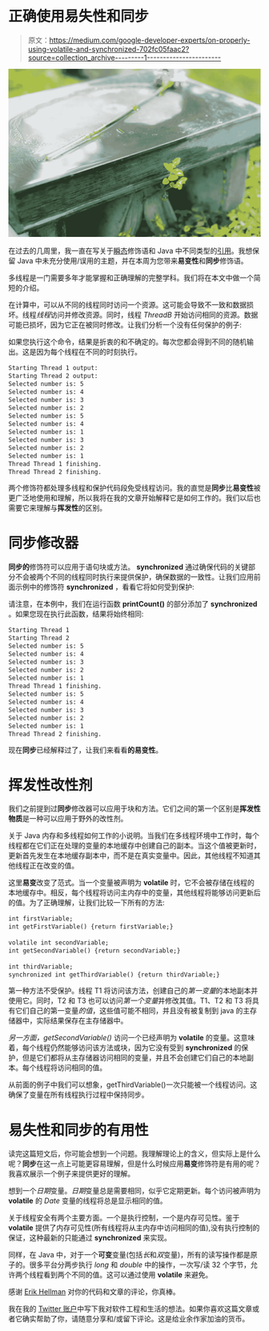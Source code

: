 # 正确使用易失性和同步

> 原文：<https://medium.com/google-developer-experts/on-properly-using-volatile-and-synchronized-702fc05faac2?source=collection_archive---------1----------------------->

![](img/3622908b4f0bb37a396678231f9b92df.png)

在过去的几周里，我一直在写关于[瞬态](/google-developer-experts/diving-deeper-into-the-java-transient-modifier-3b16eff68f42#.tes59mm9a)修饰语和 Java 中不同类型的[引用](/google-developer-experts/finally-understanding-how-references-work-in-android-and-java-26a0d9c92f83#.ixg2oyvhj)。我想保留 Java 中未充分使用/误用的主题，并在本周为您带来**易变性**和**同步**修饰语。

多线程是一门需要多年才能掌握和正确理解的完整学科。我们将在本文中做一个简短的介绍。

在计算中，可以从不同的线程同时访问一个资源。这可能会导致不一致和数据损坏。线程*线程*访问并修改资源。同时，线程 *ThreadB* 开始访问相同的资源。数据可能已损坏，因为它正在被同时修改。让我们分析一个没有任何保护的例子:

如果您执行这个命令，结果是折衷的和不确定的。每次您都会得到不同的随机输出。这是因为每个线程在不同的时刻执行。

```
Starting Thread 1 output:
Starting Thread 2 output:
Selected number is: 5
Selected number is: 4
Selected number is: 3
Selected number is: 2
Selected number is: 5
Selected number is: 4
Selected number is: 1
Selected number is: 3
Selected number is: 2
Selected number is: 1
Thread Thread 1 finishing.
Thread Thread 2 finishing.
```

两个修饰符都处理多线程和保护代码段免受线程访问。我的直觉是**同步**比**易变性**被更广泛地使用和理解，所以我将在我的文章开始解释它是如何工作的。我们以后也需要它来理解与**挥发性**的区别。

# 同步修改器

**同步的**修饰符可以应用于语句块或方法。 **synchronized** 通过确保代码的关键部分不会被两个不同的线程同时执行来提供保护，确保数据的一致性。让我们应用前面示例中的修饰符 **synchronized** ，看看它将如何受到保护:

请注意，在本例中，我们在运行函数 **printCount()** 的部分添加了 **synchronized** 。如果您现在执行此函数，结果将始终相同:

```
Starting Thread 1
Starting Thread 2
Selected number is: 5
Selected number is: 4
Selected number is: 3
Selected number is: 2
Selected number is: 1
Thread Thread 1 finishing.
Selected number is: 5
Selected number is: 4
Selected number is: 3
Selected number is: 2
Selected number is: 1
Thread Thread 2 finishing.
```

现在**同步**已经解释过了，让我们来看看**的易变性**。

# 挥发性改性剂

我们之前提到过**同步**修改器可以应用于块和方法。它们之间的第一个区别是**挥发性物质**是一种可以应用于野外的改性剂。

关于 Java 内存和多线程如何工作的小说明。当我们在多线程环境中工作时，每个线程都在它们正在处理的变量的本地缓存中创建自己的副本。当这个值被更新时，更新首先发生在本地缓存副本中，而不是在真实变量中。因此，其他线程不知道其他线程正在改变的值。

这里**易变**改变了范式。当一个变量被声明为 **volatile** 时，它不会被存储在线程的本地缓存中。相反，每个线程将访问主内存中的变量，其他线程将能够访问更新后的值。为了正确理解，让我们比较一下所有的方法:

```
int firstVariable;
int getFirstVariable() {return firstVariable;}

volatile int secondVariable;
int getSecondVariable() {return secondVariable;}

int thirdVariable;
synchronized int getThirdVariable() {return thirdVariable;}
```

第一种方法不受保护。线程 T1 将访问该方法，创建自己的*第一变量*的本地副本并使用它。同时，T2 和 T3 也可以访问*第一个变量*并修改其值。T1、T2 和 T3 将具有它们自己的第一变量*的值*，这些值可能不相同，并且没有被复制到 java 的主存储器中，实际结果保存在主存储器中。

*另一方面，getSecondVariable()* 访问一个已经声明为 **volatile** 的变量。这意味着，每个线程仍然能够访问该方法或块，因为它没有受到 **synchronized** 的保护，但是它们都将从主存储器访问相同的变量，并且不会创建它们自己的本地副本。每个线程将访问相同的值。

从前面的例子中我们可以想象，getThirdVariable()一次只能被一个线程访问。这确保了变量在所有线程执行过程中保持同步。

# 易失性和同步的有用性

读完这篇短文后，你可能会想到一个问题。我理解理论上的含义，但实际上是什么呢？**同步**在这一点上可能更容易理解，但是什么时候应用**易变**修饰符是有用的呢？我喜欢展示一个例子来提供更好的理解。

想到一个*日期*变量。*日期*变量总是需要相同，似乎它定期更新。每个访问被声明为 **volatile** 的 *Date* 变量的线程将总是显示相同的值。

关于线程安全有两个主要方面。一个是执行控制，一个是内存可见性。鉴于 **volatile** 提供了内存可见性(所有线程将从主内存中访问相同的值),没有执行控制的保证，这种最新的只能通过 **synchronized** 来实现。

同样，在 Java 中，对于一个**可变**变量(包括*长*和*双*变量)，所有的读写操作都是原子的。很多平台分两步执行 *long* 和 *double* 中的操作，一次写/读 32 个字节，允许两个线程看到两个不同的值。这可以通过使用 **volatile** 来避免。

感谢 [Erik Hellman](https://twitter.com/erikhellman) 对你的代码和文章的评论，你真棒。

我在我的 [Twitter 账户](https://twitter.com/eenriquelopez)中写下我对软件工程和生活的想法。如果你喜欢这篇文章或者它确实帮助了你，请随意分享和/或留下评论。这是给业余作家加油的货币。